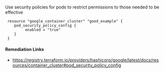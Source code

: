 
Use security policies for pods to restrict permissions to those needed to be effective

```hcl
 resource "google_container_cluster" "good_example" {
 	pod_security_policy_config {
         enabled = "true"
 	}
 }
```

#### Remediation Links
 - https://registry.terraform.io/providers/hashicorp/google/latest/docs/resources/container_cluster#pod_security_policy_config

